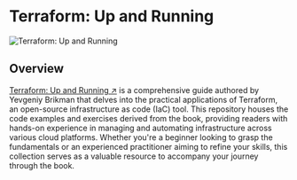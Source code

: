 # Terraform: Up and Running

![Terraform: Up and Running](https://m.media-amazon.com/images/I/81TuTt5Sz3L._SY522_.jpg)

## Overview

<a href="https://a.co/d/9rsj6cl" target="_blank">Terraform: Up and Running ↗</a> is a comprehensive guide authored by Yevgeniy Brikman that delves into the practical applications of Terraform, an open-source infrastructure as code (IaC) tool. This repository houses the code examples and exercises derived from the book, providing readers with hands-on experience in managing and automating infrastructure across various cloud platforms. Whether you're a beginner looking to grasp the fundamentals or an experienced practitioner aiming to refine your skills, this collection serves as a valuable resource to accompany your journey through the book.
